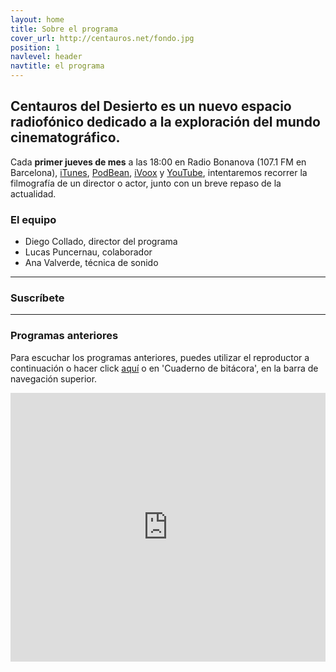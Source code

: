 ```yaml
---
layout: home
title: Sobre el programa
cover_url: http://centauros.net/fondo.jpg
position: 1
navlevel: header
navtitle: el programa
---
```

     
## Centauros del Desierto es un nuevo espacio radiofónico dedicado a la exploración del mundo cinematográfico.

Cada **primer jueves de mes** a las 18:00 en Radio Bonanova (107.1 FM en Barcelona), [iTunes](https://itunes.apple.com/es/podcast/centauros-del-desierto/id1341624405?l=en&mt=2), [PodBean](https://centauros.podbean.com/), [iVoox](https://www.ivoox.com/podcast-centauros-del-desierto_sq_f1495004_1.html "iVoox") y [YouTube](https://www.youtube.com/channel/UCK9WfLcd5Fnz_0fIrVUcZjg?view_as=subscriber), intentaremos recorrer la filmografía de un director o actor, junto con un breve repaso de la actualidad.

### El equipo
* Diego Collado, director del programa
* Lucas Puncernau, colaborador
* Ana Valverde, técnica de sonido

---
### Suscríbete


<div class="suscripcion" style="text-align:center;margin: auto;width: 50%">
<a class="social-link social-rss" href="{{ "/feed.xml" | relative_url  }}" target="_blank">
<i class="icon-rss"></i>
</a>
<a class="social-link social-twitter" href="https://centauros.podbean.com/">
<i class="icon-podcast"></i>
</a>
<a class="social-link social-twitter" href="https://itunes.apple.com/es/podcast/centauros-del-desierto/id1342332521?l=en&mt=2">
<i class="icon-itunes"></i>
</a>
</div>


---
### Programas anteriores

Para escuchar los programas anteriores, puedes utilizar el reproductor a continuación o hacer click [aquí](/bitacora/ "Cuaderno de bitácora") o en 'Cuaderno de bitácora', en la barra de navegación superior.

<iframe id="multi_iframe" scrolling="no" allowfullscreen="" src="https://www.podbean.com/media/player/multi?playlist=http%3A%2F%2Fplaylist.podbean.com%2F2458068%2Fplaylist_multi.xml&vjs=1&kdsowie31j4k1jlf913=c9ea005836de841e32ac9a3f43a972995dfa83b4&size=240&share=1&fonts=Helvetica&auto=0&download=0&rtl=0&skin=8" width="100%" height="430" frameborder="0"></iframe>
